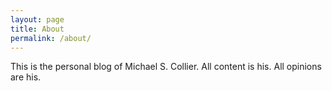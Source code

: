 ```yaml
---
layout: page
title: About
permalink: /about/
---
```


This is the personal blog of Michael S. Collier.  All content is his.  All opinions are his. 
